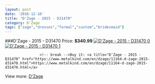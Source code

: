 ```yaml
---
layout: post
date: '2016-12-16'
title: "D'Zage - 2015 - D31470"
category: D'Zage
tags: ["zage","dresses","formal","custom","bridesmaid"]
---
```

###D'Zage - 2015 - D31470
Price: **$340.99**
<a href="https://www.metalkind.com/en/dzage/11164-d-zage-2015-d31470.html"><img src="http://img.metalkind.com/33261-thickbox_default/d-zage-2015-d31470.jpg" alt="D'Zage - 2015 - D31470 0" /></a>
<a href="https://www.metalkind.com/en/dzage/11164-d-zage-2015-d31470.html"><img src="http://img.metalkind.com/33263-thickbox_default/d-zage-2015-d31470.jpg" alt="D'Zage - 2015 - D31470 1" /></a>


					<!-- break -->Buy it: <a title="D'Zage - 2015 - D31470" href="https://www.metalkind.com/en/dzage/11164-d-zage-2015-d31470.html">https://www.metalkind.com/en/dzage/11164-d-zage-2015-d31470.html</a>
View more: [D'Zage](https://www.metalkind.com/en/38-dzage)